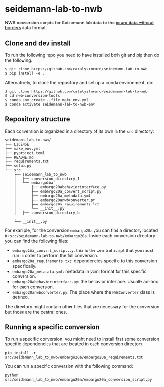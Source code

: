 # seidemann-lab-to-nwb
NWB conversion scripts for Seidemann lab data to the [neuro data without borders](https://www.nwb.org/) data format.

## Clone and dev install
To run the following repo you need to have installed both git and pip then do the following.

```
$ git clone https://github.com/catalystneuro/seidemann-lab-to-nwb
$ pip install -e .
```

Alternatively, to clone the repository and set up a conda environment, do:
```
$ git clone https://github.com/catalystneuro/seidemann-lab-to-nwb
$ cd nwb-conversion-tools
$ conda env create --file make_env.yml
$ conda activate seidemann-lab-to-nwb-env
```

## Repository structure
Each conversion is organized in a directory of its own in the `src` directory:

    seidemann-lab-to-nwb/
    ├── LICENSE
    ├── make_env.yml
    ├── pyproject.toml
    ├── README.md
    ├── requirements.txt
    ├── setup.py
    └── src
        ├── seidemann_lab_to_nwb
        │   ├── conversion_directory_1
        │   └── embargo20a`
        │       ├── embargo20abehaviorinterface.py
        │       ├── embargo20a_convert_script.py
        │       ├── embargo20a_metadata.yml
        │       ├── embargo20anwbconverter.py
        │       ├── embargo20a_requirements.txt
        │       └── __init__.py
        │   ├── conversion_directory_b

        └── __init__.py

 For example, for the conversion `embargo20a` you can find a directory located in `src/seidemann-lab-to-nwb/embargo20a`. Inside each conversion directory you can find the following files:

* `embargo20a_convert_script.py`: this is the cemtral script that you must run in order to perform the full conversion.
* `embargo20a_requirements.txt`: dependencies specific to this conversion specifically.
* `embargo20a_metadata.yml`: metadata in yaml format for this specific conversion.
* `embargo20abehaviorinterface.py`: the behavior interface. Usually ad-hoc for each conversion.
* `embargo20anwbconverter.py`: The place where the `NWBConverter` class is defined.

The directory might contain other files that are necessary for the conversion but those are the central ones.

## Running a specific conversion
To run a specific conversion, you might need to install first some conversion specific dependencies that are located in each conversion directory:
```
pip install -r src/seidemann_lab_to_nwb/embargo20a/embargo20a_requirements.txt
```

You can run a specific conversion with the following command:
```
python src/seidemann_lab_to_nwb/embargo20a/embargo20a_conversion_script.py
```
